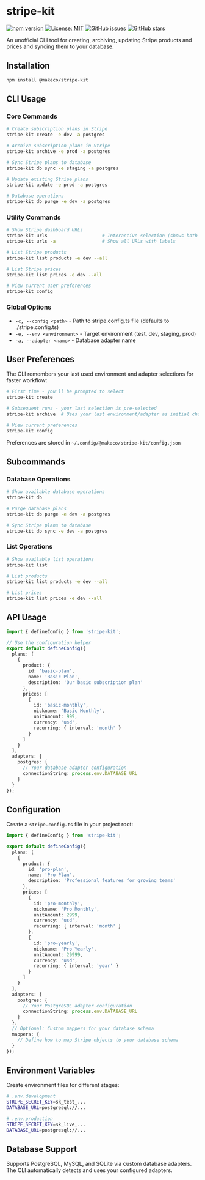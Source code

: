 # stripe-kit

[![npm version](https://badge.fury.io/js/%40makeco%2Fstripe-kit.svg)](https://badge.fury.io/js/%40makeco%2Fstripe-kit)
[![License: MIT](https://img.shields.io/badge/License-MIT-yellow.svg)](https://opensource.org/licenses/MIT)
[![GitHub issues](https://img.shields.io/github/issues/makeco/stripe-kit)](https://github.com/makeco/stripe-kit/issues)
[![GitHub stars](https://img.shields.io/github/stars/makeco/stripe-kit)](https://github.com/makeco/stripe-kit/stargazers)

An unofficial CLI tool for creating, archiving, updating Stripe products and prices and syncing them to your database.

## Installation

```bash
npm install @makeco/stripe-kit
```

## CLI Usage

### Core Commands

```bash
# Create subscription plans in Stripe
stripe-kit create -e dev -a postgres

# Archive subscription plans in Stripe
stripe-kit archive -e prod -a postgres

# Sync Stripe plans to database
stripe-kit db sync -e staging -a postgres

# Update existing Stripe plans
stripe-kit update -e prod -a postgres

# Database operations
stripe-kit db purge -e dev -a postgres
```

### Utility Commands

```bash
# Show Stripe dashboard URLs
stripe-kit urls                    # Interactive selection (shows both live & test URLs)
stripe-kit urls -a                 # Show all URLs with labels

# List Stripe products
stripe-kit list products -e dev --all

# List Stripe prices
stripe-kit list prices -e dev --all

# View current user preferences
stripe-kit config
```

### Global Options

- `-c, --config <path>` - Path to stripe.config.ts file (defaults to ./stripe.config.ts)
- `-e, --env <environment>` - Target environment (test, dev, staging, prod)
- `-a, --adapter <name>` - Database adapter name

## User Preferences

The CLI remembers your last used environment and adapter selections for faster workflow:

```bash
# First time - you'll be prompted to select
stripe-kit create

# Subsequent runs - your last selection is pre-selected
stripe-kit archive  # Uses your last environment/adapter as initial choice

# View current preferences
stripe-kit config
```

Preferences are stored in `~/.config/@makeco/stripe-kit/config.json`

## Subcommands

### Database Operations

```bash
# Show available database operations
stripe-kit db

# Purge database plans
stripe-kit db purge -e dev -a postgres

# Sync Stripe plans to database
stripe-kit db sync -e dev -a postgres
```

### List Operations

```bash
# Show available list operations
stripe-kit list

# List products
stripe-kit list products -e dev --all

# List prices
stripe-kit list prices -e dev --all
```

## API Usage

```typescript
import { defineConfig } from 'stripe-kit';

// Use the configuration helper
export default defineConfig({
  plans: [
    {
      product: {
        id: 'basic-plan',
        name: 'Basic Plan',
        description: 'Our basic subscription plan'
      },
      prices: [
        {
          id: 'basic-monthly',
          nickname: 'Basic Monthly',
          unitAmount: 999,
          currency: 'usd',
          recurring: { interval: 'month' }
        }
      ]
    }
  ],
  adapters: {
    postgres: {
      // Your database adapter configuration
      connectionString: process.env.DATABASE_URL
    }
  }
});
```

## Configuration

Create a `stripe.config.ts` file in your project root:

```typescript
import { defineConfig } from 'stripe-kit';

export default defineConfig({
  plans: [
    {
      product: {
        id: 'pro-plan',
        name: 'Pro Plan',
        description: 'Professional features for growing teams'
      },
      prices: [
        {
          id: 'pro-monthly',
          nickname: 'Pro Monthly',
          unitAmount: 2999,
          currency: 'usd',
          recurring: { interval: 'month' }
        },
        {
          id: 'pro-yearly',
          nickname: 'Pro Yearly',
          unitAmount: 29999,
          currency: 'usd',
          recurring: { interval: 'year' }
        }
      ]
    }
  ],
  adapters: {
    postgres: {
      // Your PostgreSQL adapter configuration
      connectionString: process.env.DATABASE_URL
    }
  },
  // Optional: Custom mappers for your database schema
  mappers: {
    // Define how to map Stripe objects to your database schema
  }
});
```

## Environment Variables

Create environment files for different stages:

```bash
# .env.development
STRIPE_SECRET_KEY=sk_test_...
DATABASE_URL=postgresql://...

# .env.production
STRIPE_SECRET_KEY=sk_live_...
DATABASE_URL=postgresql://...
```

## Database Support

Supports PostgreSQL, MySQL, and SQLite via custom database adapters. The CLI automatically detects and uses your configured adapters.
